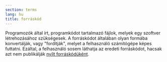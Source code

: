 ```yaml
---
section: terms
lang: hu
title: forráskód
---
```


Programozók által írt, programkódot tartalmazó fájlok, melyek egy szoftver létrehozásához szükségesek. A forráskódot általában olyan formába konvertálják, vagy "fordítják", melyet a felhasználó számítógépe képes futtatni. Ezáltal, a felhasználó sosem láthatja az eredeti forráskódot, hacsak azt nem publikálják [nyílt forráskódúként](../open-source/).
